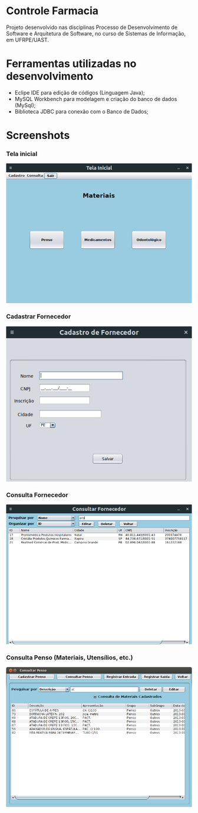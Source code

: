 # Controle Farmacia
Projeto desenvolvido nas disciplinas Processo de Desenvolvimento de Software e Arquitetura de Software, no curso de Sistemas de Informação, em UFRPE/UAST.

# Ferramentas utilizadas no desenvolvimento
- Eclipe IDE para edição de códigos (Linguagem Java);
- MySQL Workbench para modelagem e criação do banco de dados (MySql);
- Biblioteca JDBC para conexão com o Banco de Dados;


# Screenshots

### Tela inicial

![Tela inicial](screenshots/screenshot_tela_inicial.png)

### Cadastrar Fornecedor

![Cadastrar Fornecedor](screenshots/screenshot_cadastrar_fornecedor.png)

### Consulta Fornecedor

![Consulta Fornecedor](screenshots/screenshot_consulta_fornecedor.png)

### Consulta Penso (Materiais, Utensílios, etc.)

![Consulta Penso](screenshots/screenshot_consulta_penso.png)
